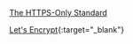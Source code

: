 
[The HTTPS-Only Standard](https://https.cio.gov/)

[Let's Encrypt](https://letsencrypt.org){:target="_blank"}